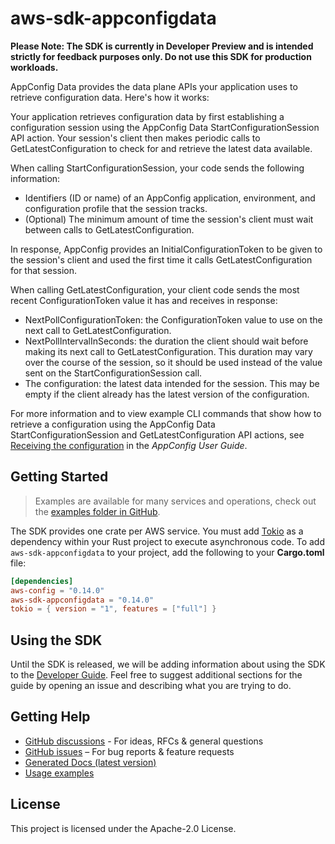 # aws-sdk-appconfigdata

**Please Note: The SDK is currently in Developer Preview and is intended strictly for
feedback purposes only. Do not use this SDK for production workloads.**

AppConfig Data provides the data plane APIs your application uses to retrieve configuration data. Here's how it works:

Your application retrieves configuration data by first establishing a configuration session using the AppConfig Data StartConfigurationSession API action. Your session's client then makes periodic calls to GetLatestConfiguration to check for and retrieve the latest data available.

When calling StartConfigurationSession, your code sends the following information:
  - Identifiers (ID or name) of an AppConfig application, environment, and configuration profile that the session tracks.
  - (Optional) The minimum amount of time the session's client must wait between calls to GetLatestConfiguration.

In response, AppConfig provides an InitialConfigurationToken to be given to the session's client and used the first time it calls GetLatestConfiguration for that session.

When calling GetLatestConfiguration, your client code sends the most recent ConfigurationToken value it has and receives in response:
  - NextPollConfigurationToken: the ConfigurationToken value to use on the next call to GetLatestConfiguration.
  - NextPollIntervalInSeconds: the duration the client should wait before making its next call to GetLatestConfiguration. This duration may vary over the course of the session, so it should be used instead of the value sent on the StartConfigurationSession call.
  - The configuration: the latest data intended for the session. This may be empty if the client already has the latest version of the configuration.

For more information and to view example CLI commands that show how to retrieve a configuration using the AppConfig Data StartConfigurationSession and GetLatestConfiguration API actions, see [Receiving the configuration](http://docs.aws.amazon.com/appconfig/latest/userguide/appconfig-retrieving-the-configuration) in the _AppConfig User Guide_.

## Getting Started

> Examples are available for many services and operations, check out the
> [examples folder in GitHub](https://github.com/awslabs/aws-sdk-rust/tree/main/examples).

The SDK provides one crate per AWS service. You must add [Tokio](https://crates.io/crates/tokio)
as a dependency within your Rust project to execute asynchronous code. To add `aws-sdk-appconfigdata` to
your project, add the following to your **Cargo.toml** file:

```toml
[dependencies]
aws-config = "0.14.0"
aws-sdk-appconfigdata = "0.14.0"
tokio = { version = "1", features = ["full"] }
```

## Using the SDK

Until the SDK is released, we will be adding information about using the SDK to the
[Developer Guide](https://docs.aws.amazon.com/sdk-for-rust/latest/dg/welcome.html). Feel free to suggest
additional sections for the guide by opening an issue and describing what you are trying to do.

## Getting Help

* [GitHub discussions](https://github.com/awslabs/aws-sdk-rust/discussions) - For ideas, RFCs & general questions
* [GitHub issues](https://github.com/awslabs/aws-sdk-rust/issues/new/choose) – For bug reports & feature requests
* [Generated Docs (latest version)](https://awslabs.github.io/aws-sdk-rust/)
* [Usage examples](https://github.com/awslabs/aws-sdk-rust/tree/main/examples)

## License

This project is licensed under the Apache-2.0 License.

